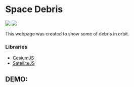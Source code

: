  # Space Debris
 
 <div>
  <img src="http://ForTheBadge.com/images/badges/built-with-science.svg"/>
  <img src="https://img.shields.io/badge/JavaScript-F7DF1E?style=for-the-badge&logo=javascript&logoColor=black"/>
 </div>
 
 This webpage was created to show some of debris in orbit.
 
 ### Libraries
 <ul>
  <li><a href="https://cesium.com/platform/cesiumjs/">CesiumJS</a>
  <li><a href="https://github.com/shashwatak/satellite-js">SatelliteJS</a>
 </ul>

## DEMO: 
 
